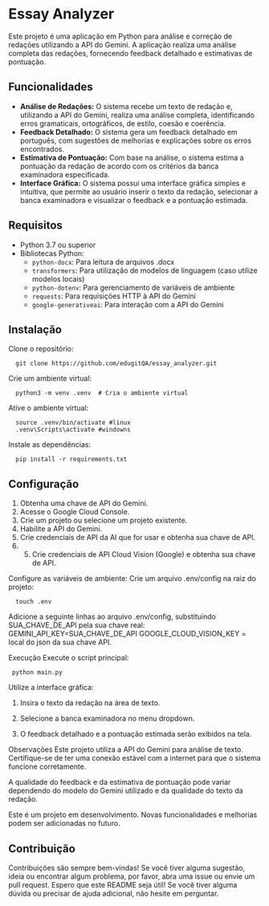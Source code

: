 # Essay Analyzer

Este projeto é uma aplicação em Python para análise e correção de redações utilizando a API do Gemini. A aplicação realiza uma análise completa das redações, fornecendo feedback detalhado e estimativas de pontuação.

## Funcionalidades

- **Análise de Redações:** O sistema recebe um texto de redação e, utilizando a API do Gemini, realiza uma análise completa, identificando erros gramaticais, ortográficos, de estilo, coesão e coerência.
- **Feedback Detalhado:** O sistema gera um feedback detalhado em português, com sugestões de melhorias e explicações sobre os erros encontrados.
- **Estimativa de Pontuação:** Com base na análise, o sistema estima a pontuação da redação de acordo com os critérios da banca examinadora especificada.
- **Interface Gráfica:** O sistema possui uma interface gráfica simples e intuitiva, que permite ao usuário inserir o texto da redação, selecionar a banca examinadora e visualizar o feedback e a pontuação estimada.

## Requisitos

- Python 3.7 ou superior
- Bibliotecas Python:
  - `python-docx`: Para leitura de arquivos .docx
  - `transformers`: Para utilização de modelos de linguagem (caso utilize modelos locais)
  - `python-dotenv`: Para gerenciamento de variáveis de ambiente
  - `requests`: Para requisições HTTP à API do Gemini
  - `google-generativeai`: Para interação com a API do Gemini

## Instalação

Clone o repositório:
      
      git clone https://github.com/edugitQA/essay_analyzer.git

Crie um ambiente virtual:

      python3 -m venv .venv  # Cria o ambiente virtual

Ative o ambiente virtual:
      
      source .venv/bin/activate #linux
      .venv\Scripts\activate #windowns

Instale as dependências:
     
      pip install -r requirements.txt


## Configuração
1. Obtenha uma chave de API do Gemini.
2. Acesse o Google Cloud Console.
3. Crie um projeto ou selecione um projeto existente.
4. Habilite a API do Gemini.
5. Crie credenciais de API da AI que for usar e obtenha sua chave de API.
6. 5. Crie credenciais de API Cloud Vision (Google) e obtenha sua chave de API.

Configure as variáveis de ambiente:
Crie um arquivo .env/config na raiz do projeto:
   
      touch .env

Adicione a seguinte linhas ao arquivo .env/config, substituindo SUA_CHAVE_DE_API pela sua chave real:
GEMINI_API_KEY=SUA_CHAVE_DE_API
GOOGLE_CLOUD_VISION_KEY = local do json da sua chave API.


Execução
Execute o script principal:
     
     python main.py
     
Utilize a interface gráfica:

1. Insira o texto da redação na área de texto.

2. Selecione a banca examinadora no menu dropdown.


3. O feedback detalhado e a pontuação estimada serão exibidos na tela.

Observações
Este projeto utiliza a API do Gemini para análise de texto. Certifique-se de ter uma conexão estável com a internet para que o sistema funcione corretamente.

A qualidade do feedback e da estimativa de pontuação pode variar dependendo do modelo do Gemini utilizado e da qualidade do texto da redação.

Este é um projeto em desenvolvimento. Novas funcionalidades e melhorias podem ser adicionadas no futuro.

## Contribuição
Contribuições são sempre bem-vindas! Se você tiver alguma sugestão, ideia ou encontrar algum problema, por favor, abra uma issue ou envie um pull request.
Espero que este README seja útil! Se você tiver alguma dúvida ou precisar de ajuda adicional, não hesite em perguntar.




